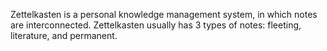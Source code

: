 Zettelkasten is a personal knowledge management system, in which notes are interconnected.
Zettelkasten usually has 3 types of notes: fleeting, literature, and permanent.
